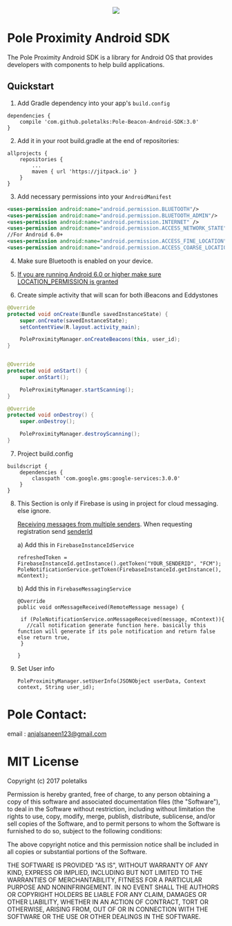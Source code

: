 <p align="center">
  <img src="https://poletalks.com/assets/images/logo.png">
</p>

Pole Proximity Android SDK
===========

The Pole Proximity Android SDK is a library for Android OS that provides developers with components to help build applications.



## Quickstart
1. Add Gradle dependency into your app's `build.config`
``` jitpack
dependencies {
    compile 'com.github.poletalks:Pole-Beacon-Android-SDK:3.0'
}
```

2. Add it in your root build.gradle at the end of repositories:
``` jitpack
allprojects {
    repositories {
	    ...
	    maven { url 'https://jitpack.io' }
    }
}
```

3. Add necessary permissions into your `AndroidManifest`
``` XML
<uses-permission android:name="android.permission.BLUETOOTH"/>
<uses-permission android:name="android.permission.BLUETOOTH_ADMIN"/>
<uses-permission android:name="android.permission.INTERNET" />
<uses-permission android:name="android.permission.ACCESS_NETWORK_STATE"/>
//For Android 6.0+
<uses-permission android:name="android.permission.ACCESS_FINE_LOCATION"/>
<uses-permission android:name="android.permission.ACCESS_COARSE_LOCATION/>
```

4. Make sure Bluetooth is enabled on your device. 

5. [If you are running Android 6.0 or higher make sure LOCATION_PERMISSION is granted](https://developer.android.com/training/permissions/requesting.html)

6. Create simple activity that will scan for both iBeacons and Eddystones
``` Java
@Override
protected void onCreate(Bundle savedInstanceState) {
    super.onCreate(savedInstanceState);
    setContentView(R.layout.activity_main);

    PoleProximityManager.onCreateBeacons(this, user_id);
}


@Override
protected void onStart() {
    super.onStart();

    PoleProximityManager.startScanning();
}

@Override
protected void onDestroy() {
    super.onDestroy();

    PoleProximityManager.destroyScanning();
}
```

7. Project build.config

```
buildscript {
    dependencies {
        classpath 'com.google.gms:google-services:3.0.0'
    }
}
```

8. This Section is only if Firebase is using in project for cloud messaging. else ignore.

    [Receiving messages from multiple senders](https://firebase.google.com/docs/cloud-messaging/concept-options#receiving-messages-from-multiple-senders). When requesting registration 
send [senderId](https://firebase.google.com/docs/cloud-messaging/concept-options#senderid)
    

    a) Add this in `FirebaseInstanceIdService`

    ```
    refreshedToken = FirebaseInstanceId.getInstance().getToken("YOUR_SENDERID", "FCM");
    PoleNotificationService.getToken(FirebaseInstanceId.getInstance(), mContext);

    ```

    b) Add this in `FirebaseMessagingService`

    ```
    @Override
    public void onMessageReceived(RemoteMessage message) {

     if (PoleNotificationService.onMessageReceived(message, mContext)){
       //call notification generate function here. basically this function will generate if its pole notification and return false else return true,
     }
        
    }
    ```

9. Set User info

    ```
    PoleProximityManager.setUserInfo(JSONObject userData, Context context, String user_id);
    ```

Pole Contact:
===========
email : anjalsaneen123@gmail.com



MIT License
===========

Copyright (c) 2017 poletalks

Permission is hereby granted, free of charge, to any person obtaining a copy
of this software and associated documentation files (the "Software"), to deal
in the Software without restriction, including without limitation the rights
to use, copy, modify, merge, publish, distribute, sublicense, and/or sell
copies of the Software, and to permit persons to whom the Software is
furnished to do so, subject to the following conditions:

The above copyright notice and this permission notice shall be included in all
copies or substantial portions of the Software.

THE SOFTWARE IS PROVIDED "AS IS", WITHOUT WARRANTY OF ANY KIND, EXPRESS OR
IMPLIED, INCLUDING BUT NOT LIMITED TO THE WARRANTIES OF MERCHANTABILITY,
FITNESS FOR A PARTICULAR PURPOSE AND NONINFRINGEMENT. IN NO EVENT SHALL THE
AUTHORS OR COPYRIGHT HOLDERS BE LIABLE FOR ANY CLAIM, DAMAGES OR OTHER
LIABILITY, WHETHER IN AN ACTION OF CONTRACT, TORT OR OTHERWISE, ARISING FROM,
OUT OF OR IN CONNECTION WITH THE SOFTWARE OR THE USE OR OTHER DEALINGS IN THE
SOFTWARE.
